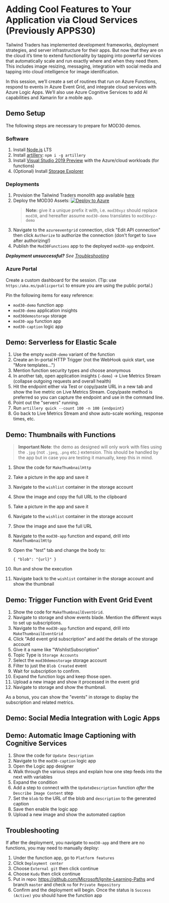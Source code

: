 # Adding Cool Features to Your Application via Cloud Services (Previously APPS30)

Tailwind Traders has implemented development frameworks, deployment strategies, and server infrastructure for their apps. But now that they are on the cloud it’s time to extend functionality by tapping into powerful services that automatically scale and run exactly where and when they need them. This includes image resizing, messaging, integration with social media and tapping into cloud intelligence for image identification.

In this session, we’ll create a set of routines that run on Azure Functions, respond to events in Azure Event Grid, and integrate cloud services with Azure Logic Apps. We’ll also use Azure Cognitive Services to add AI capabilities and Xamarin for a mobile app.

## Demo Setup

The following steps are necessary to prepare for MOD30 demos.

### Software

1. Install [Node.js](https://nodejs.org) LTS
2. Install [artillery](https://artillery.io/): `npm i -g artillery`
3. Install [Visual Studio 2019 Preview](https://visualstudio.microsoft.com/?WT.mc_id=msignitethetour2019-github-mod30) with the Azure/cloud workloads (for functions)
4. (Optional) Install [Storage Explorer](https://docs.microsoft.com/azure/vs-azure-tools-storage-manage-with-storage-explorer?tabs=windows&WT.mc_id=msignitethetour2019-github-mod30)

### Deployments

1. Provision the Tailwind Traders monolith app available [here](https://gist.github.com/anthonychu/9ab34d2991fb5c1c0c29faeebbe43a51)
2. Deploy the MOD30 Assets: [![Deploy to Azure](https://azuredeploy.net/deploybutton.png)](https://azuredeploy.net/?repository=https://github.com/microsoft/ignite-learning-paths/tree/master/mod/mod30)
    > **Note:** give it a unique prefix it with, i.e. `mod30xyz` should replace `mod30`, and hereafter assume `mod30-demo` translates to `mod30xyz-demo`
3. Navigate to the `azureeventgrid` connection, click "Edit API connection" then click `Authorize` to authorize the connection (don't forget to `Save` after authorizing!)
4. Publish the `Mod30Functions` app to the deployed `mod30-app` endpoint.

***Deployment unsuccessful?** See [Troubleshooting](#troubleshooting)*

### Azure Portal

Create a custom dashboard for the session. (Tip: use `https:/aka.ms/publicportal` to ensure you are using the public portal.)

Pin the following items for easy reference:

* `mod30-demo` function app
* `mod30-demo` application insights
* `mod30demostorage` storage
* `mod30-app` function app
* `mod30-caption` logic app

## Demo: Serverless for Elastic Scale

1. Use the empty `mod30-demo` variant of the function
2. Create an In-portal HTTP Trigger (not the WebHook quick start, use "More templates...")
3. Mention function security types and choose anonymous
4. In another tab, open application insights (`-demo`) -> Live Metrics Stream (collapse outgoing requests and overall health)
5. Hit the endpoint either via Test or copy/paste URL in a new tab and show the live metric on Live Metrics Stream. Copy/paste method is preferred so you can capture the endpoint and use in the command line.
6. Point out the "servers" running.
7. Run `artillery quick --count 100 -n 100 {endpoint}`
8. Go back to Live Metrics Stream and show auto-scale working, response times, etc.

## Demo: Thumbnails with Functions

> **Important Note**: the demo as designed will only work with files using the `.jpg` (not `.jpeg`, `.png` etc.) extension. This should be handled by the app but in case you are testing it manually, keep this in mind.

1. Show the code for `MakeThumbnailHttp`
2. Take a picture in the app and save it
3. Navigate to the `wishlist` container in the storage account
4. Show the image and copy the full URL to the clipboard
5. Take a picture in the app and save it
6. Navigate to the `wishlist` container in the storage account
7. Show the image and save the full URL
8. Navigate to the `mod30-app` function and expand, drill into `MakeThumbnailHttp`
9. Open the "test" tab and change the body to:

    `{ "blob": "{url}" }`
10. Run and show the execution
11. Navigate back to the `wishlist` container in the storage account and show the thumbnail

## Demo: Trigger Function with Event Grid Event

1. Show the code for `MakeThumbnailEventGrid`.
2. Navigate to storage and show events blade. Mention the different ways to set up subscriptions.
3. Navigate to the `mod30-app` function and expand, drill into `MakeThumbnailEventGrid`
4. Click "Add event grid subscription" and add the details of the storage account
5. Give it a name like "WishlistSubscription"
6. Topic Type is `Storage Accounts`
6. Select the `mod30demostorage` storage account
7. Filter to just the `Blob Created` event
8. Wait for subscription to confirm.
9. Expand the function logs and keep those open.
10. Upload a new image and show it processed in the event grid
11. Navigate to storage and show the thumbnail.

As a bonus, you can show the "events" in storage to display the subscription and related metrics.

## Demo: Social Media Integration with Logic Apps

## Demo: Automatic Image Captioning with Cognitive Services

1. Show the code for `Update Description`
2. Navigate to the `mod30-caption` logic app
3. Open the Logic app designer
4. Walk through the various steps and explain how one step feeds into the next with variables
5. Expand the condition
6. Add a step to connect with the `UpdateDescription` function _after_ the `Describe Image Content` step
7. Set the `blob` to the URL of the blob and `description` to the generated caption
8. Save then enable the logic app
9. Upload a new image and show the automated caption

## Troubleshooting

If after the deployment, you navigate to `mod30-app` and there are no functions, you may need to manually deploy:

1. Under the function app, go to `Platform features`
2. Click `Deployment center`
3. Choose `External git` then click continue
4. Choose `Kudu` then click continue
5. Put in repo: https://github.com/Microsoft/Ignite-Learning-Paths and branch `master` and check `no` for `Private Repository`
6. Confirm and the deployment will begin. Once the status is `Success (Active)` you should have the function app